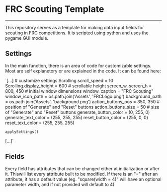 # FRC Scouting Template
---
This repository serves as a template for making data input fields for scouting in FRC competitions. It is scripted using python and uses the pygame GUI module.

## Settings
In the main function, there is an area of code for customizable settings. Most are self explanetory or are explained in the code. It can be found here:


`[...]
    # customize settings
    Scrolling.scroll_speed = 10
    Scrolling.display_height = 600  # scrollable height
    screen_w, screen_h = 800, 450  # initial window dimensions
    window_caption = "FRC Scouting"
    window_icon_path = os.path.join('Assets', 'FRCLogo.png')
    background_path = os.path.join('Assets', 'background.png')
    action_buttons_pos = 350, 350  # position of "Generate" and "Reset" buttons
    action_buttons_size = 50  # size of "Generate" and "Reset" buttons
    generate_button_color = (0, 255, 0)
    generate_text_color = (255, 255, 255)
    reset_button_color = (255, 0, 0)
    reset_text_color = (255, 255, 255)

    applySettings()
[...]`

## Fields
Every field has attributes that can be changed either at initialization or after it. Thiswill list every attribute built to be modified. If there is an "=" after an attribute, it has a default value (eg. "square(width = 4)" will have an optional parameter width, and if not provided will default to 4)